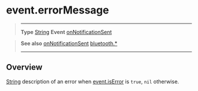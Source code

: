 # event.errorMessage

> --------------------- ------------------------------------------------------------------------------------------
> __Type__              [String](https://docs.coronalabs.com/api/type/String.html)
> __Event__             [onNotificationSent](/plugin/bluetooth/type/Server/event/onNotificationSent/index.md)


> __See also__          [onNotificationSent](/plugin/bluetooth/type/Server/event/onNotificationSent/index.md)
>						[bluetooth.*](/plugin/bluetooth.md)
> --------------------- ------------------------------------------------------------------------------------------

## Overview

[String](https://docs.coronalabs.com/api/type/String.html) description of an error when [event.isError](/plugin/bluetooth/type/Server/event/onNotificationSent/isError.md) is `true`, `nil` otherwise.